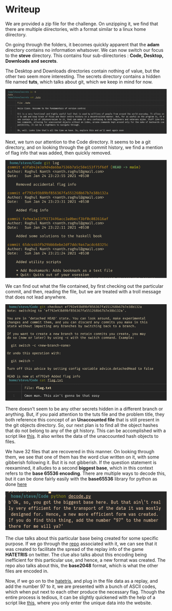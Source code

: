 # Writeup

We are provided a zip file for the challenge. On unzipping it, we find that there are multiple diirectories, with a format similar to a linux home diirectory.

On going through the folders, it becomes quickly apparent that the **adam** directory contains no information whatsover. We can now switch our focus to the **steve** directory. This contains four sub-diirectories : **Code, Desktop, Downloads and secrets**.

The Desktop and Downloads directories contain nothing of value, but the other two seem more interesting. The secrets directory contains a hidden file named **tuts**, which talks about git, which we keep in mind for now.

![tuts photo](SolnStuff/Photos/tuts.png)

Next, we turn our attention to the Code directory. It seems to be a git directory, and on looking through the git commit history, we find a mention of flag info that was added, then quickly removed. 

![git log](SolnStuff/Photos/log.png)

We can find out what the file contained, by first checking out the particular commit, and then, reading the file, but we are treated with a troll message that does not lead anywhere. 

![troll photo](SolnStuff/Photos/flag.png)

There doesn't seem to be any other secrets hidden in a different branch or anything. But, if you paid attention to the tuts file and the problem title, they both reference this concept of an **Unaccounted file** that is still present in the git objects directory. So, our next plan is to find all the object hashes that do not belong to any of the git history. This can be accomplished with a script like [this](SolnStuff/solve.py). It also writes the data of the unaccounted hash objects to files. 

We have 32 files that are recovered in this manner. On looking through them, we see that one of them has the word clue written on it, with some gibberish following it. But it is not gibberish. If the question statement is reexamined, it alludes to a second **biggest base**, which in this context refers to the **base 65536 encoding**. There are multiple ways to decode this, but it can be done fairly easily with the **base65536** library for python as done [here](SolnStuff/decode.py)

![decode result](SolnStuff/Photos/decode.png)

The clue talks about this particular base being created for some specific purpose. If we go through the [repo](https://github.com/qntm/base65536/) associated with it, we can see that it was created to facilitate the spread of the replay info of the game **HATETRIS** on twitter. The clue also talks about this encoding being inefficient for this particular use, and hence, a new format was created. The repo also talks about this, the **base2048** format, which is what the other files are encoded in.

Now, if we go on to the [hatetris](http://qntm.org/files/hatetris/hatetris.html), and plug in the file data as a replay, and add the number 97 to it, we are presented with a bunch of ASCII codes, which when put next to each other produce the necessary flag. Though the entire process is tedious, it can be slightly quickened with the help of a script like [this](SolnStuff/reduce.py), where you only enter the unique data into the website.
